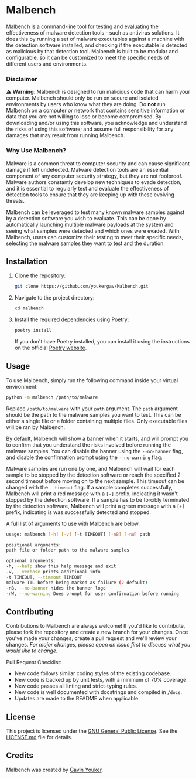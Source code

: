 # Malbench
Malbench is a command-line tool for testing and evaluating the effectiveness of malware detection tools - such as antivirus solutions. It does this by running a set of malware executables against a machine with the detection software installed, and checking if the executable is detected as malicious by that detection tool. Malbench is built to be modular and configurable, so it can be customized to meet the specific needs of different users and environments.

### Disclaimer 
**⚠ Warning**: Malbench is designed to run malicious code that can harm your computer. Malbench should only be run on secure and isolated environments by users who know what they are doing. Do **not** run Malbench on a computer or network that contains sensitive information or data that you are not willing to lose or become compromised. By downloading and/or using this software, you acknowledge and understand the risks of using this software; and assume full responsibility for any damages that may result from running Malbench.

### Why Use Malbench?
Malware is a common threat to computer security and can cause significant damage if left undetected. Malware detection tools are an essential component of any computer security strategy, but they are not foolproof. Malware authors constantly develop new techniques to evade detection, and it is essential to regularly test and evaluate the effectiveness of detection tools to ensure that they are keeping up with these evolving threats.

Malbench can be leveraged to test many known malware samples against by a detection software you wish to evaluate. This can be done by automatically launching multiple malware payloads at the system and seeing what samples were detected and which ones were evaded. With Malbench, users can customize their testing to meet their specific needs, selecting the malware samples they want to test and the duration.

## Installation
1.  Clone the repository:
    ```bash
    git clone https://github.com/youkergav/Malbench.git
    ```
2.  Navigate to the project directory:
    ```bash
    cd malbench
    ```
3.  Install the required dependencies using [Poetry](https://python-poetry.org/):
    ```bash
    poetry install
    ```

    If you don't have Poetry installed, you can install it using the instructions on the official [Poetry website](https://python-poetry.org/docs/#installation).

## Usage
To use Malbench, simply run the following command inside your virtual environment:
```bash
python -m malbench /path/to/malware
```

Replace `/path/to/malware` with your `path` argument. The `path` argument should be the path to the malware samples you want to test. This can be either a single file or a folder containing multiple files. Only executable files will be ran by Malbench.

By default, Malbench will show a banner when it starts, and will prompt you to confirm that you understand the risks involved before running the malware samples. You can disable the banner using the `--no-banner` flag, and disable the confirmation prompt using the `--no-warning` flag.

Malware samples are run one by one, and Malbench will wait for each sample to be stopped by the detection software or reach the specified 2 second timeout before moving on to the next sample. This timeout can be changed with the `--timeout` flag. If a sample completes successfully, Malbench will print a red message with a `[-]` prefix, indicating it wasn't stopped by the detection software. If a sample has to be forcibly terminated by the detection software, Malbench will print a green message with a `[+]` prefix, indicating is was successfully detected and stopped.

A full list of arguments to use with Malbench are below.
```bash
usage: malbench [-h] [-v] [-t TIMEOUT] [-nB] [-nW] path

positional arguments:
path file or folder path to the malware samples

optional arguments:
-h, --help show this help message and exit
-v, --verbose prints additional info
-t TIMEOUT, --timeout TIMEOUT
malware TTL before being marked as failure (2 default)
-nB, --no-banner hides the banner logo
-nW, --no-warning Does prompt for user confirmation before running
```

## Contributing
Contributions to Malbench are always welcome! If you'd like to contribute, please fork the repository and create a new branch for your changes. Once you've made your changes, create a pull request and we'll review your changes. *For major changes, please open an issue first to discuss what you would like to change.*

Pull Request Checklist:
- New code follows similar coding styles of the existing codebase.
- New code is backed up by unit tests, with a minimum of 70% coverage.
- New code passes all linting and strict-typing rules.
- New code is well documented with docstrings and compiled in `/docs`.
- Updates are made to the README when applicable.

## License
This project is licensed under the [GNU General Public License](https://www.gnu.org/licenses/gpl-3.0.en.html). See the [LICENSE.md](./LICENSE.md) file for details.

## Credits
Malbench was created by [Gavin Youker](mailto:youkergav@gmail.com).